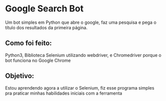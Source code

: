 <h1>Google Search Bot</h1>
<p>Um bot simples em Python que abre o google, faz uma pesquisa e pega o título dos resultados da primeira página.</p>
<h2>Como foi feito:</h2>
<p>Python3, Biblioteca Selenium utilizando webdriver, e Chromedriver porque o bot funciona no Google Chrome</p>
<h2>Objetivo:</h2>
<p>Estou aprendendo agora a utilizar o Selenium, fiz esse programa simples pra praticar minhas habilidades iniciais com a ferramenta</p>

